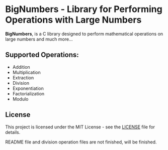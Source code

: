# BigNumbers - Library for Performing Operations with Large Numbers

**BigNumbers**, is a C library designed to perform mathematical operations on large numbers and much more...  

## Supported Operations:

  - Addition
  - Multiplication
  - Extraction
  - Division
  - Exponentiation
  - Factorialization
  - Modulo

## License

This project is licensed under the MIT License - see the [LICENSE](LICENSE) file for details.

README file and division operation files are not finished, will be finished.
